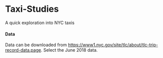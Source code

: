 # Taxi-Studies
A quick exploration into NYC taxis

#### Data
Data can be downloaded from https://www1.nyc.gov/site/tlc/about/tlc-trip-record-data.page. Select the June 2018 data.
